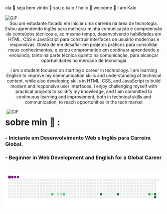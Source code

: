 
ola :strawberry: seja bem vindo :strawberry: sou o kaio
/
hello :strawberry: welcome :strawberry: I am Kaio

<img align="center" alt="GIF" src="https://media.giphy.com/media/hrSFdM4rg8VFpXyz2m/giphy.gif" />

<div align='center'>
Sou um estudante focado em iniciar uma carreira na área de tecnologia. Estou aprendendo inglês para melhorar minha comunicação e compreensão de conteúdos técnicos e, ao mesmo tempo, desenvolvendo habilidades em HTML, CSS e JavaScript para construir interfaces de usuário modernas e responsivas. Gosto de me desafiar em projetos práticos para consolidar meus conhecimentos, e estou comprometido em continuar aprendendo e evoluindo, tanto na parte técnica quanto na comunicação, para alcançar oportunidades no mercado de tecnologia

I am a student focused on starting a career in technology. I am learning English to improve my communication skills and understanding of technical content, while also developing skills in HTML, CSS, and JavaScript to build modern and responsive user interfaces. I enjoy challenging myself with practical projects to solidify my knowledge, and I am committed to continuous learning and improvement, both in technical skills and communication, to reach opportunities in the tech market

</div>

<img hight="400" width="500" alt="GIF" align="right" src="https://github.com/Xx-Ashutosh-xX/Xx-Ashutosh-xX/blob/master/assets/1936.gif">

# sobre min 💬 :

### - Iniciante em Desenvolvimento Web e Inglês para Carreira Global.
### - Beginner in Web Development and English for a Global Career

# ![snake gif](https://github.com/kahz1nn/kahz1nn/blob/output/github-contribution-grid-snake.gif)

<!---
kahz1nn/kahz1nn is a ✨ special ✨ repository because its `README.md` (this file) appears on your GitHub profile.
You can click the Preview link to take a look at your changes.
--->
